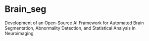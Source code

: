 # Brain_seg
Development of an Open-Source AI Framework for Automated Brain Segmentation, Abnormality Detection, and Statistical Analysis in Neuroimaging
